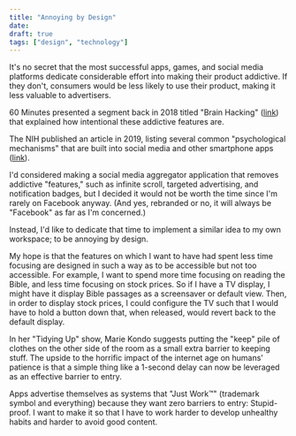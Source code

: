 ```yaml
---
title: "Annoying by Design"
date: 
draft: true
tags: ["design", "technology"]
---
```


It's no secret that the most successful apps, games, and social media platforms
dedicate considerable effort into making their product addictive. If they
don't, consumers would be less likely to use their product, making it less
valuable to advertisers.

60 Minutes presented a segment back in 2018 titled "Brain Hacking"
([link](https://www.youtube.com/watch?v=awAMTQZmvPE)) that explained how
intentional these addictive features are.

The NIH published an article in 2019, listing several common "psychological
mechanisms" that are built into social media and other smartphone apps 
([link](https://www.ncbi.nlm.nih.gov/pmc/articles/PMC6679162/)).

I'd considered making a social media aggregator application that removes
addictive "features," such as infinite scroll, targeted advertising, and
notification badges, but I decided it would not be worth the time since I'm
rarely on Facebook anyway. (And yes, rebranded or no, it will always be
"Facebook" as far as I'm concerned.)

Instead, I'd like to dedicate that time to implement a similar idea to my own
workspace; to be annoying by design.

My hope is that the features on which I want to have had spent less time
focusing are designed in such a way as to be accessible but not too accessible.
For example, I want to spend more time focusing on reading the Bible, and less
time focusing on stock prices. So if I have a TV display, I might have it
display Bible passages as a screensaver or default view. Then, in order to
display stock prices, I could configure the TV such that I would have to hold a
button down that, when released, would revert back to the default display.

In her "Tidying Up" show, Marie Kondo suggests putting the "keep" pile of
clothes on the other side of the room as a small extra barrier to keeping
stuff. The upside to the horrific impact of the internet age on humans'
patience is that a simple thing like a 1-second delay can now be leveraged as
an effective barrier to entry.

Apps advertise themselves as systems that "Just Work™" (trademark symbol and
everything) because they want zero barriers to entry: Stupid-proof. I want to
make it so that I have to work harder to develop unhealthy habits and harder to
avoid good content.
